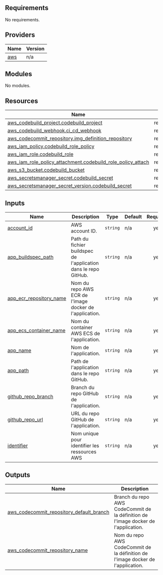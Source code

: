 <!-- BEGIN_TF_DOCS -->
## Requirements

No requirements.

## Providers

| Name | Version |
|------|---------|
| <a name="provider_aws"></a> [aws](#provider\_aws) | n/a |

## Modules

No modules.

## Resources

| Name | Type |
|------|------|
| [aws_codebuild_project.codebuild_project](https://registry.terraform.io/providers/hashicorp/aws/latest/docs/resources/codebuild_project) | resource |
| [aws_codebuild_webhook.ci_cd_webhook](https://registry.terraform.io/providers/hashicorp/aws/latest/docs/resources/codebuild_webhook) | resource |
| [aws_codecommit_repository.img_definition_repository](https://registry.terraform.io/providers/hashicorp/aws/latest/docs/resources/codecommit_repository) | resource |
| [aws_iam_policy.codebuild_role_policy](https://registry.terraform.io/providers/hashicorp/aws/latest/docs/resources/iam_policy) | resource |
| [aws_iam_role.codebuild_role](https://registry.terraform.io/providers/hashicorp/aws/latest/docs/resources/iam_role) | resource |
| [aws_iam_role_policy_attachment.codebuild_role_policy_attach](https://registry.terraform.io/providers/hashicorp/aws/latest/docs/resources/iam_role_policy_attachment) | resource |
| [aws_s3_bucket.codebuild_bucket](https://registry.terraform.io/providers/hashicorp/aws/latest/docs/resources/s3_bucket) | resource |
| [aws_secretsmanager_secret.codebuild_secret](https://registry.terraform.io/providers/hashicorp/aws/latest/docs/resources/secretsmanager_secret) | resource |
| [aws_secretsmanager_secret_version.codebuild_secret](https://registry.terraform.io/providers/hashicorp/aws/latest/docs/resources/secretsmanager_secret_version) | resource |

## Inputs

| Name | Description | Type | Default | Required |
|------|-------------|------|---------|:--------:|
| <a name="input_account_id"></a> [account\_id](#input\_account\_id) | AWS account ID. | `string` | n/a | yes |
| <a name="input_app_buildspec_path"></a> [app\_buildspec\_path](#input\_app\_buildspec\_path) | Path du fichier buildspec de l'application dans le repo GitHub. | `string` | n/a | yes |
| <a name="input_app_ecr_repository_name"></a> [app\_ecr\_repository\_name](#input\_app\_ecr\_repository\_name) | Nom du repo AWS ECR de l'image docker de l'application. | `string` | n/a | yes |
| <a name="input_app_ecs_container_name"></a> [app\_ecs\_container\_name](#input\_app\_ecs\_container\_name) | Nom du container AWS ECS de l'application. | `string` | n/a | yes |
| <a name="input_app_name"></a> [app\_name](#input\_app\_name) | Nom de l'application. | `string` | n/a | yes |
| <a name="input_app_path"></a> [app\_path](#input\_app\_path) | Path de l'application dans le repo GitHub. | `string` | n/a | yes |
| <a name="input_github_repo_branch"></a> [github\_repo\_branch](#input\_github\_repo\_branch) | Branch du repo GitHub de l'application. | `string` | n/a | yes |
| <a name="input_github_repo_url"></a> [github\_repo\_url](#input\_github\_repo\_url) | URL du repo GitHub de l'application. | `string` | n/a | yes |
| <a name="input_identifier"></a> [identifier](#input\_identifier) | Nom unique pour identifier les ressources AWS | `string` | n/a | yes |

## Outputs

| Name | Description |
|------|-------------|
| <a name="output_aws_codecommit_repository_default_branch"></a> [aws\_codecommit\_repository\_default\_branch](#output\_aws\_codecommit\_repository\_default\_branch) | Branch du repo AWS CodeCommit de la définition de l'image docker de l'application. |
| <a name="output_aws_codecommit_repository_name"></a> [aws\_codecommit\_repository\_name](#output\_aws\_codecommit\_repository\_name) | Nom du repo AWS CodeCommit de la définition de l'image docker de l'application. |
<!-- END_TF_DOCS -->
